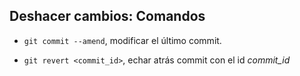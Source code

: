 ## Deshacer cambios: Comandos

* `git commit --amend`, modificar el último commit.

* `git revert <commit_id>`, echar atrás commit con el id *commit_id*

